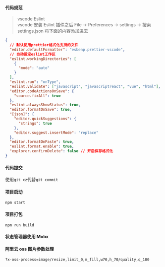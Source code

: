 #### 代码规范

> vscode Eslint \
> vscode 安装 Eslint 插件之后 File -> Preferences -> settings -> 搜索 settings.json
> 将下面的内容添加进去

```json
{
  // 默认使用prettier格式化支持的文件
  "editor.defaultFormatter": "esbenp.prettier-vscode",
  // 自动设定eslint工作区
  "eslint.workingDirectories": [
    {
      "mode": "auto"
    }
  ],
  "eslint.run": "onType",
  "eslint.validate": ["javascript", "javascriptreact", "vue", "html"],
  "editor.codeActionsOnSave": {
    "source.fixAll": true
  },
  "eslint.alwaysShowStatus": true,
  "editor.formatOnSave": true,
  "[json]": {
    "editor.quickSuggestions": {
      "strings": true
    },
    "editor.suggest.insertMode": "replace"
  },
  "editor.formatOnPaste": true,
  "eslint.format.enable": true,
  "explorer.confirmDelete": false // 开启保存格式化
}
```

#### 代码提交

使用`git cz`代替`git commit`

#### 项目启动

`npm start`

#### 项目打包

`npm run build`

#### 状态管理器使用 Mobx

#### 阿里云 oss 图片参数处理

`?x-oss-process=image/resize,limit_0,m_fill,w70,h_70/quality,q_100`
